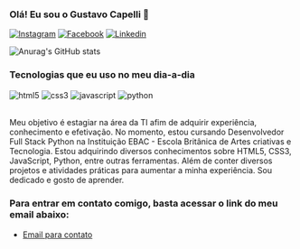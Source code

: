 ### Olá! Eu sou o Gustavo Capelli 👋

[![Instagram](https://img.shields.io/badge/Instagram-E4405F?style=for-the-badge&logo=instagram&logoColor=white)](https://www.instagram.com/capelli_gu?igsh=Z3A1ZWdrbG1ldmFw)
[![Facebook](https://img.shields.io/badge/Facebook-1877F2?style=for-the-badge&logo=facebook&logoColor=white)](https://www.facebook.com/gustavo.capelli.3591?mibextid=ZbWKwL)
[![Linkedin](https://img.shields.io/badge/LinkedIn-0077B5?style=for-the-badge&logo=linkedin&logoColor=white)](https://www.linkedin.com/in/gustavo-capelli-a363022b1?utm_source=share&utm_campaign=share_via&utm_content=profile&utm_medium=android_app)

![Anurag's GitHub stats](https://github-readme-stats.vercel.app/api?username=devcapelli&show_icons=true&theme=radical)

### Tecnologias que eu uso no meu dia-a-dia

<div style="display: inline_block">
  <img align="center" alt="html5" src="https://img.shields.io/badge/HTML5-E34F26?style=for-the-badge&logo=html5&logoColor=white" />
  <img align="center" alt="css3" src="https://img.shields.io/badge/CSS3-1572B6?style=for-the-badge&logo=css3&logoColor=white" />
  <img align="center" alt="javascript" src="https://img.shields.io/badge/JavaScript-323330?style=for-the-badge&logo=javascript&logoColor=F7DF1E" />
  <img align="center" alt="python" src="https://img.shields.io/badge/Python-14354C?style=for-the-badge&logo=python&logoColor=white" />
</div><br/>

Meu objetivo é estagiar na área da TI afim de adquirir experiência, conhecimento e
efetivação. No momento, estou cursando Desenvolvedor Full Stack Python na Instituição EBAC - Escola Britânica de Artes criativas e Tecnologia. Estou adquirindo diversos conhecimentos sobre HTML5, CSS3,
JavaScript, Python, entre outras ferramentas. Além de conter diversos projetos e
atividades práticas para aumentar a minha experiência. Sou dedicado e gosto de aprender.

### Para entrar em contato comigo, basta acessar o link do meu email abaixo:

- [ Email para contato ](gustavocapelli20092005@gmail.com)
